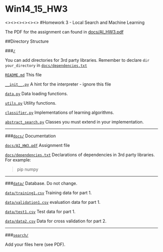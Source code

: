 Win14_15_HW3
============
<><><><><><>
#Homework 3 - Local Search and Machine Learning

The PDF for the assignment can found in [docs/AI_HW3.pdf](docs/hw3.pdf?raw=true)

##Directory Structure

###[`/`](http://github.com/TechnionAI/Win14_15_HW3)

You can add directories for 3rd party libraries. Remember to declare `dir your_directory` in [`docs/dependencies.txt`](docs/dependencies.txt)

[`README.md`](README.md) This file

[`__init__.py`](__init__.py) A hint for the interpreter - ignore this file

[`data.py`](data.py) Data loading functions.

[`utils.py`](utils.py) Utility functions.

[`classifier.py`](classifier.py) Implementations of learning algorithms.

[`abstract_search.py`](abstract_search.py) Classes you must extend in your implementation.
___

###[`docs/`](docs/)
Documentation

[`docs/AI_HW3.pdf`](docs/AI_HW3.pdf) Assignment file

[`docs/dependencies.txt`](docs/dependencies.txt) Declarations of dependencies in 3rd party libraries. For example:

> pip numpy
>

___
###[`data/`](data/)
Database. Do not change.

[`data/training1.csv`](data/training1.csv) Training data for part 1.

[`data/validation1.csv`](data/validation1.csv) evaluation data for part 1.

[`data/test1.csv`](data/test1.csv) Test data for part 1.

[`data/data2.csv`](data/data2.csv) Data for cross validation for part 2.

___

###[`search/`](search/)

Add your files here (see PDF).
